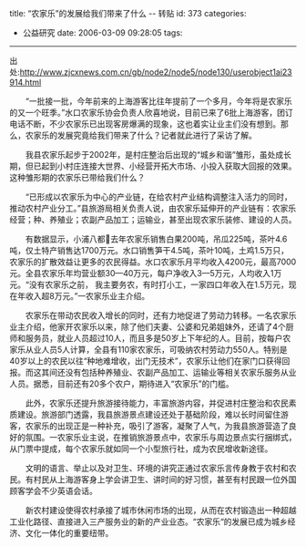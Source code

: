 title: “农家乐”的发展给我们带来了什么 -- 转贴
id: 373
categories:
  - 公益研究
date: 2006-03-09 09:28:05
tags:
---

<div id="msgcns!9697D6160EFEBC17!613" class="bvMsg"><div>

出处:http://www.zjcxnews.com.cn/gb/node2/node5/node130/userobject1ai23914.html

　　“一批接一批，今年前来的上海游客比往年提前了一个多月，今年将是农家乐的又一个旺季。”水口农家乐协会负责人欣喜地说，目前已来了6批上海游客，团订电话不断，不少农家乐已出现客房爆满的现象，这也着实让业主们没有想到。那么，农家乐的发展究竟给我们带来了什么？记者就此进行了采访了解。

　　我县农家乐起步于2002年，是村庄整治后出现的“城乡和谐”雏形，虽处成长期，但已起到小村庄连接大世界、小经营开拓大市场、小投入获取大回报的效果。这种雏形期的农家乐已带给我们什么？

　　“已形成以农家乐为中心的产业链，在给农村产业结构调整注入活力的同时，推动农村产业分工。”县旅游局相关负责人说，由农家乐延伸开的产业链有：农家乐经营；种、养殖业；农副产品加工；运输业，甚至出现农家乐装修、建设的人员。

　　有数据显示，小浦八都去年农家乐销售白果200吨，吊瓜225吨，茶叶4.6吨，仅土特产销售达1700万元。水口销售笋干4.5吨，茶叶10吨，土鸡1.5万只，农家乐的扩散效益让更多的农民得益。水口农家乐月平均收入4200元，最高7000元。全县农家乐年均营业额30—40万元，每户净收入3—5万元，人均收入1万元。“没有农家乐之前， 我主要务农，有时打小工，一家四口年收入在1.5万元，现在年收入超8万元。”一农家乐业主介绍。

　　农家乐在带动农民收入增长的同时，还有力地促进了劳动力转移。一名农家乐业主介绍，他家开农家乐以来，除了他们夫妻、公婆和兄弟姐妹外，还请了4个厨师和服务员，就业人员超过10人，而且多是50岁上下年纪的人。目前，按每户农家乐从业人员5人计算，全县有110家农家乐，可吸纳农村劳动力550人。特别是40岁以上的农民以往“种地难增收，出门无技术”，农家乐让他们在家门口获得回报。而这其间还没有包括种养殖业、农副产品加工、运输业等相关农家乐服务从业人员。据悉，目前还有20多个农户，期待进入“农家乐”的门槛。

　　此外，农家乐还提升旅游接待能力，丰富旅游内容，并促进村庄整治和农民素质建设。旅游部门透露，我县旅游景点建设还处于基础阶段，难以长时间留住游客，农家乐的出现正是一种补充，吸引了游客，凝聚了人气，为我县旅游营造了良好的氛围。一农家乐业主说，在推销旅游景点中，农家乐与周边景点实行捆绑式，从门票中提成，每个农家乐就如同一个小型旅行社，成为农民增收新途径。

　　文明的语言、举止以及对卫生、环境的讲究正通过农家乐言传身教于农村和农民。有村民从上海游客身上学会讲卫生、讲时间的好习惯，甚至有村民跟一位外国顾客学会不少英语会话。

　　新农村建设使得农村承接了城市休闲市场的出现，从而在农村锻造出一种超越工业化路径、直接进入三产服务业的新的产业业态。“农家乐“的发展已成为城乡经济、文化一体化的重要纽带。
</div></div>